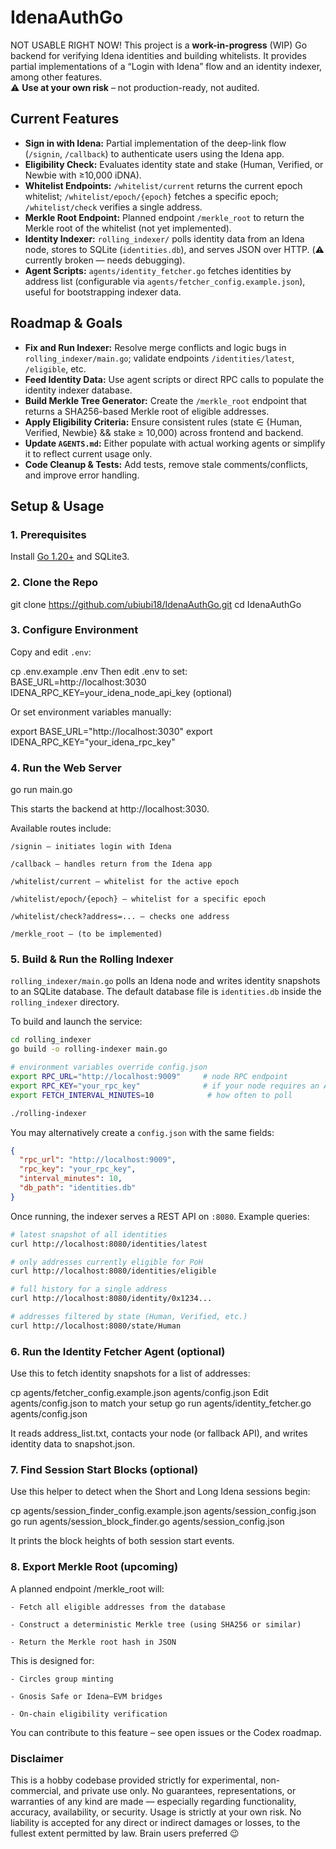 # IdenaAuthGo

NOT USABLE RIGHT NOW! This project is a **work-in-progress** (WIP) Go backend for verifying Idena identities and building whitelists. It provides partial implementations of a “Login with Idena” flow and an identity indexer, among other features.  
⚠️ **Use at your own risk** – not production-ready, not audited.

## Current Features

- **Sign in with Idena:** Partial implementation of the deep-link flow (`/signin`, `/callback`) to authenticate users using the Idena app.
- **Eligibility Check:** Evaluates identity state and stake (Human, Verified, or Newbie with ≥10,000 iDNA).
- **Whitelist Endpoints:** `/whitelist/current` returns the current epoch whitelist; `/whitelist/epoch/{epoch}` fetches a specific epoch; `/whitelist/check` verifies a single address.
- **Merkle Root Endpoint:** Planned endpoint `/merkle_root` to return the Merkle root of the whitelist (not yet implemented).
- **Identity Indexer:** `rolling_indexer/` polls identity data from an Idena node, stores to SQLite (`identities.db`), and serves JSON over HTTP. (⚠️ currently broken — needs debugging).
- **Agent Scripts:** `agents/identity_fetcher.go` fetches identities by address list (configurable via `agents/fetcher_config.example.json`), useful for bootstrapping indexer data.

## Roadmap & Goals

- **Fix and Run Indexer:** Resolve merge conflicts and logic bugs in `rolling_indexer/main.go`; validate endpoints `/identities/latest`, `/eligible`, etc.
- **Feed Identity Data:** Use agent scripts or direct RPC calls to populate the identity indexer database.
- **Build Merkle Tree Generator:** Create the `/merkle_root` endpoint that returns a SHA256-based Merkle root of eligible addresses.
- **Apply Eligibility Criteria:** Ensure consistent rules (state ∈ {Human, Verified, Newbie} && stake ≥ 10,000) across frontend and backend.
- **Update `AGENTS.md`:** Either populate with actual working agents or simplify it to reflect current usage only.
- **Code Cleanup & Tests:** Add tests, remove stale comments/conflicts, and improve error handling.

## Setup & Usage

### 1. Prerequisites

Install [Go 1.20+](https://go.dev/dl/) and SQLite3.

### 2. Clone the Repo

git clone https://github.com/ubiubi18/IdenaAuthGo.git
cd IdenaAuthGo

### 3. Configure Environment

 Copy and edit `.env`:

cp .env.example .env
 Then edit .env to set:
 BASE_URL=http://localhost:3030
 IDENA_RPC_KEY=your_idena_node_api_key (optional)

 Or set environment variables manually:

export BASE_URL="http://localhost:3030"
export IDENA_RPC_KEY="your_idena_rpc_key"

### 4. Run the Web Server


go run main.go

 This starts the backend at http://localhost:3030.

Available routes include:

    /signin – initiates login with Idena

    /callback – handles return from the Idena app

    /whitelist/current – whitelist for the active epoch

    /whitelist/epoch/{epoch} – whitelist for a specific epoch

    /whitelist/check?address=... – checks one address

    /merkle_root – (to be implemented)

### 5. Build & Run the Rolling Indexer

`rolling_indexer/main.go` polls an Idena node and writes identity snapshots to an SQLite database.
The default database file is `identities.db` inside the `rolling_indexer` directory.

To build and launch the service:

```bash
cd rolling_indexer
go build -o rolling-indexer main.go

# environment variables override config.json
export RPC_URL="http://localhost:9009"     # node RPC endpoint
export RPC_KEY="your_rpc_key"              # if your node requires an API key
export FETCH_INTERVAL_MINUTES=10            # how often to poll

./rolling-indexer
```

You may alternatively create a `config.json` with the same fields:

```json
{
  "rpc_url": "http://localhost:9009",
  "rpc_key": "your_rpc_key",
  "interval_minutes": 10,
  "db_path": "identities.db"
}
```

Once running, the indexer serves a REST API on `:8080`. Example queries:

```bash
# latest snapshot of all identities
curl http://localhost:8080/identities/latest

# only addresses currently eligible for PoH
curl http://localhost:8080/identities/eligible

# full history for a single address
curl http://localhost:8080/identity/0x1234...

# addresses filtered by state (Human, Verified, etc.)
curl http://localhost:8080/state/Human
```

### 6. Run the Identity Fetcher Agent (optional)

 Use this to fetch identity snapshots for a list of addresses:

cp agents/fetcher_config.example.json agents/config.json
Edit agents/config.json to match your setup
go run agents/identity_fetcher.go agents/config.json

 It reads address_list.txt, contacts your node (or fallback API), and writes identity data to snapshot.json.

### 7. Find Session Start Blocks (optional)

 Use this helper to detect when the Short and Long Idena sessions begin:

cp agents/session_finder_config.example.json agents/session_config.json
go run agents/session_block_finder.go agents/session_config.json

 It prints the block heights of both session start events.

### 8. Export Merkle Root (upcoming)

 A planned endpoint /merkle_root will:

    - Fetch all eligible addresses from the database

    - Construct a deterministic Merkle tree (using SHA256 or similar)

    - Return the Merkle root hash in JSON

 This is designed for:

    - Circles group minting

    - Gnosis Safe or Idena–EVM bridges

    - On-chain eligibility verification

 You can contribute to this feature – see open issues or the Codex roadmap.

### Disclaimer

 This is a hobby codebase provided strictly for experimental, non-commercial, and private use only.
 No guarantees, representations, or warranties of any kind are made — especially regarding functionality, accuracy, availability, or security.
 Usage is strictly at your own risk. No liability is accepted for any direct or indirect damages or losses, to the fullest extent permitted by law.
Brain users preferred 😉
